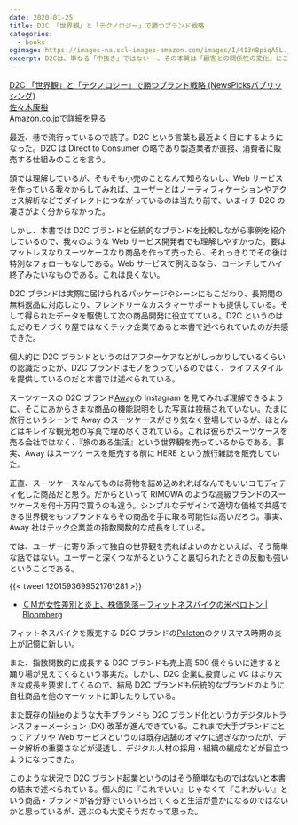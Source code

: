 ```yaml
---
date: 2020-01-25
title: D2C 「世界観」と「テクノロジー」で勝つブランド戦略
categories:
  - books
ogimage: https://images-na.ssl-images-amazon.com/images/I/413nBpiqA5L._SX360_BO1,204,203,200_.jpg
excerpt: D2Cは、単なる「中抜き」ではない――。その本質は「顧客との関係性の変化」にこそある。「ストーリーテリング」×「テクノロジードリブン」「ビジネスのルールを書き換える2つの潮流をかけ合わせた、今投資家が最も注目するビジネスモデルの全貌と、立ち上げの具体論!
---
```


<div class="__media"><a href="https://www.amazon.co.jp/dp/491006303X/?tag=warikiru-22" target="_blank" rel="noopener">
<img src="https://images-na.ssl-images-amazon.com/images/I/413nBpiqA5L._SX360_BO1,204,203,200_.jpg" alt="" class="__media__image">
<div class="__media__body">
    <div>D2C 「世界観」と「テクノロジー」で勝つブランド戦略 (NewsPicksパブリッシング)</div>
    <div class="__media__text">佐々木康裕</div>
    <div>Amazon.co.jpで詳細を見る</div>
</div>
</a></div>

最近、巷で流行っているので読了。D2C という言葉も最近よく目にするようになった。D2C は Direct to Consumer の略であり製造業者が直接、消費者に販売する仕組みのことを言う。

頭では理解しているが、そもそも小売のことなんて知らないし、Web サービスを作っている我々からしてみれば、ユーザーとはノーティフィケーションやアクセス解析などでダイレクトにつながっているのは当たり前で、いまイチ D2C の凄さがよく分からなかった。

しかし、本書では D2C ブランドと伝統的なブランドを比較しながら事例を紹介しているので、我々のような Web サービス開発者でも理解しやすかった。要はマットレスなりスーツケースなり商品を作って売ったら、それっきりでその後は特別なフォローもなしである。Web サービスで例えるなら、ローンチしてハイ終了みたいなものである。これは良くない。

D2C ブランドは実際に届けられるパッケージやシーンにもこだわり、長期間の無料返品に対応したり、フレンドリーなカスタマーサポートも提供している。そして得られたデータを駆使して次の商品開発に役立てている。D2C というのはただのモノづくり屋ではなくテック企業であると本書で述べられていたのが共感できた。

個人的に D2C ブランドというのはアフターケアなどがしっかりしているくらいの認識だったが、D2C ブランドはモノをうっているのではく、ライフスタイルを提供しているのだと本書では述べられている。

スーツケースの D2C ブランド[Away](https://www.awaytravel.com/)の Instagram を見てみれば理解できるように、そこにあからさまな商品の機能説明をした写真は投稿されていない。たまに旅行というシーンで Away のスーツケースがさり気なく登場しているが、ほとんどはキレイな観光地の写真で埋め尽くされている。これは彼らがスーツケースを売る会社ではなく、『旅のある生活』という世界観を売っているからである。事実、Away はスーツケースを販売する前に HERE という旅行雑誌を販売していた。

正直、スーツケースなんてものは荷物を詰め込めれればなんでもいいコモディティ化した商品だと思う。だからといって RIMOWA のような高級ブランドのスーツケースを何十万円で買うのも違う。シンプルなデザインで適切な価格で共感できる世界観をもつブランドならその商品を手に取る可能性は高いだろう。事実、Away 社はテック企業並の指数関数的な成長をしている。

では、ユーザーに寄り添って独自の世界観を売ればよいのかといえば、そう簡単な話ではない。ユーザーと深くつながるということ裏切られたときの反動も強いということである。

{{< tweet 1201593699521761281 >}}

- [ＣＭが女性差別と炎上、株価急落－フィットネスバイクの米ペロトン | Bloomberg](https://www.bloomberg.co.jp/news/articles/2019-12-04/Q1YZ4CT1UM1101)

フィットネスバイクを販売する D2C ブランドの[Peloton](https://www.onepeloton.com/)のクリスマス時期の炎上が記憶に新しい。

また、指数関数的に成長する D2C ブランドも売上高 500 億ぐらいに達すると踊り場が見えてくるという事実だ。しかし、D2C 企業に投資した VC はより大きな成長を要求してくるので、結局 D2C ブランドも伝統的なブランドのように自社商品を他のマーケットに卸したりしている。

また既存の[Nike](https://www.nike.com/jp/ja_jp/c/nike-plus)のような大手ブランドも D2C ブランド化というかデジタルトランスフォーメーション (DX) 改革が進んできている。これまで大手ブランドにとってアプリや Web サービスというのは既存店舗のオマケに過ぎなかったが、データ解析の重要さなどが浸透し、デジタル人材の採用・組織の編成などが目立つようになってきた。

このような状況で D2C ブランド起業というのはそう簡単なものではないと本書の結末で述べられている。個人的に『これでいい』じゃなくて『これがいい』という商品・ブランドが各分野でいろいろ出てくると生活が豊かになるのではないかと思っているが、選ぶのも大変そうだなって思った。
